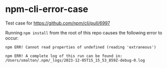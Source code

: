# npm-cli-error-case
Test case for https://github.com/npm/cli/pull/6997

Running `npm install` from the root of this repo causes the following error to occur:

```
npm ERR! Cannot read properties of undefined (reading 'extraneous')

npm ERR! A complete log of this run can be found in: /Users/smalton/.npm/_logs/2023-12-05T15_15_53_859Z-debug-0.log
```
